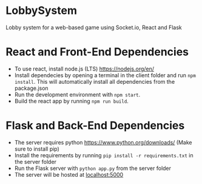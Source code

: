 # LobbySystem
Lobby system for a web-based game using Socket.io, React and Flask

# React and Front-End Dependencies
* To use react, install node.js (LTS) <https://nodejs.org/en/>
* Install dependecies by opening a terminal in the client folder and run `npm install`. This will automatically install all dependencies from the package.json
* Run the development environment with `npm start`.
* Build the react app by running `npm run build`.

# Flask and Back-End Dependencies
* The server requires python <https://www.python.org/downloads/> (Make sure to install pip)
* Install the requirements by running `pip install -r requirements.txt` in the server folder
* Run the Flask server with `python app.py` from the server folder
* The server will be hosted at <localhost:5000>
